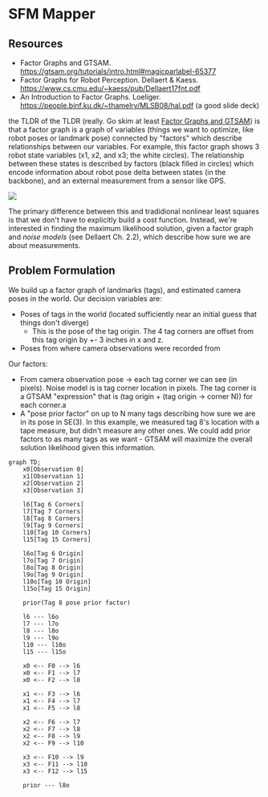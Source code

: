 # SFM Mapper

## Resources

- Factor Graphs and GTSAM. https://gtsam.org/tutorials/intro.html#magicparlabel-65377
- Factor Graphs for Robot Perception. Dellaert & Kaess. https://www.cs.cmu.edu/~kaess/pub/Dellaert17fnt.pdf 
- An Introduction to Factor Graphs. Loeliger. https://people.binf.ku.dk/~thamelry/MLSB08/hal.pdf (a good slide deck)

the TLDR of the TLDR (really. Go skim at least [Factor Graphs and GTSAM](https://gtsam.org/tutorials/intro.html#magicparlabel-65411)) is that a factor graph is a graph of variables (things we want to optimize, like robot poses or landmark pose) connected by "factors" which describe relationships between our variables. For example, this factor graph shows 3 robot state variables (x1, x2, and x3; the white circles). The relationship between these states is described by factors (black filled in circles) which encode information about robot pose delta between states (in the backbone), and an external measurement from a sensor like GPS.

![](https://gtsam.org/tutorials/intro-images/5_Users_dellaert_git_github_doc_images_FactorGraph2.png)

The primary difference between this and tradidional nonlinear least squares is that we don't have to explicitly build a cost function. Instead, we're interested in finding the maximum likelihood solution, given a factor graph and *noise models* (see Dellaert Ch. 2.2), which describe how sure we are about measurements.

## Problem Formulation

We build up a factor graph of landmarks (tags), and estimated camera poses in the world. Our decision variables are:
- Poses of tags in the world (located sufficiently near an initial guess that things don't diverge)
  - This is the pose of the tag origin. The 4 tag corners are offset from this tag origin by +- 3 inches in x and z.
- Poses from where camera observations were recorded from

Our factors:
- From camera observation pose -> each tag corner we can see (in pixels). Noise model is is tag corner location in pixels. The tag corner is a GTSAM "expression" that is (tag origin + (tag origin -> corner N)) for each corner.a
- A "pose prior factor" on up to N many tags describing how sure we are in its pose in SE(3). In this example, we measured tag 8's location with a tape measure, but didn't measure any other ones. We could add prior factors to as many tags as we want - GTSAM will maximize the overall solution likelihood given this information.


```mermaid
graph TD;
    x0[Observation 0]
    x1[Observation 1]
    x2[Observation 2]
    x3[Observation 3]

    l6[Tag 6 Corners]
    l7[Tag 7 Corners]
    l8[Tag 8 Corners]
    l9[Tag 9 Corners]
    l10[Tag 10 Corners]
    l15[Tag 15 Corners]

    l6o[Tag 6 Origin]
    l7o[Tag 7 Origin]
    l8o[Tag 8 Origin]
    l9o[Tag 9 Origin]
    l10o[Tag 10 Origin]
    l15o[Tag 15 Origin]

    prior(Tag 8 pose prior factor)

    l6 --- l6o
    l7 --- l7o
    l8 --- l8o
    l9 --- l9o
    l10 --- l10o
    l15 --- l15o

    x0 <-- F0 --> l6
    x0 <-- F1 --> l7
    x0 <-- F2 --> l8

    x1 <-- F3 --> l6
    x1 <-- F4 --> l7
    x1 <-- F5 --> l8

    x2 <-- F6 --> l7
    x2 <-- F7 --> l8
    x2 <-- F8 --> l9
    x2 <-- F9 --> l10

    x3 <-- F10 --> l9
    x3 <-- F11 --> l10
    x3 <-- F12 --> l15

    prior --- l8o
```

